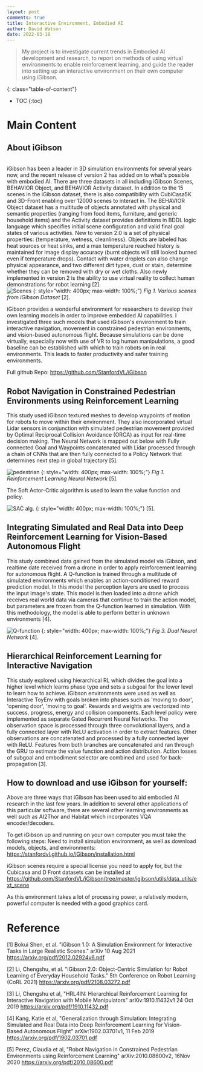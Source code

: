 ```yaml
---
layout: post
comments: true
title: Interactive Environment, Embodied AI
author: David Watson
date: 2022-03-18
---
```


> My project is to investigate current trends in Embodied AI development and research, to report on methods of using virtual environments to enable reinforcement learning, and guide the reader into setting up an interactive environment on their own computer using iGibson.

<!--more-->
{: class="table-of-content"}
* TOC
{:toc}

Main Content
===============

About iGibson
----------------
<br>iGibson has been a leader in 3D simulation environments for several years now, and the recent release of version 2 has added on to what's possible with embodied AI.  There are three datasets in all including iGibson Scenes, BEHAVIOR Object, and BEHAVIOR Activity dataset.  In addition to the 15 scenes in the iGibson dataset, there is also compatibility with CubiCasa5K and 3D-Front enabling over 12000 scenes to interact in.  The BEHAVIOR Object dataset has a multitude of objects annotated with physical and semantic properties (ranging from food items, furniture, and generic household items) and the Activity dataset provides definitions in BDDL logic language which specifies initial scene configuration and valid final goal states of various activities.  New to version 2.0 is a set of physical properties: {temperature, wetness, cleanliness}.  Objects are labeled has heat sources or heat sinks, and a max temperature reached history is maintained for image display accuracy (burnt objects will still looked burned even if temperature drops).  Contact with water droplets can also change physical appearance, and two different dirt types, dust or stain, determine whether they can be removed with dry or wet cloths.  Also newly implemented in version 2 is the ability to use virtual reality to collect human demonstrations for robot learning [2].
<br>
![Scenes](../assets/images/team14/scenes.png)
{: style="width: 400px; max-width: 100%;"}
*Fig 1. Various scenes from iGibson Dataset* [2].

iGibson provides a wonderful environment for researchers to develop their own learning models in order to improve embedded AI capabilities.  I investigated three such models that used iGibson's environment to train interactive navigation, movement in constrained pedestrian environments, and vision-based autonomous flight.  Because simulations can be done virtually, especially now with use of VR to log human manipulations, a good baseline can be established with which to train robots on in real environments.  This leads to faster productivity and safer training environments.

Full github Repo: https://github.com/StanfordVL/iGibson

Robot Navigation in Constrained Pedestrian Environments using Reinforcement Learning
------------------

This study used iGibson textured meshes to develop waypoints of motion for robots to move within their environment.  They also incorporated virtual Lidar sensors in conjunction with simulated pedestrian movement provided by Optimal Reciprocal Collision Avoidance (ORCA) as input for real-time decision making.  The Neural Network is mapped out below with Fully connected Goal and Waypoints concatenated with Lidar processed through a chain of CNNs that are then fully connected to a Policy Network that determines next step in global trajectory [5].


![pedestrian](../assets/images/team14/pedestrian.png)
{: style="width: 400px; max-width: 100%;"}
*Fig 1. Reinforcement Learning Neural Network* [5].

The Soft Actor-Critic algorithm is used to learn the value function and policy.

![SAC alg.](../assets/images/team14/SAC-Algorithm.png)
{: style="width: 400px; max-width: 100%;"}
[5].

Integrating Simulated and Real Data into Deep Reinforcement Learning for Vision-Based Autonomous Flight
---------------------------
This study combined data gained from the simulated model via iGibson, and realtime date received from a drone in order to apply reinforcement learning for autonomous flight. 
A Q-function is trained through a multitude of simulated environments which enables an action-conditioned reward prediction model.  In this model the perception layers are used to process the input image's state.  This model is then loaded into a drone which receives real world data via cameras that continue to train the action model, but parameters are frozen from the Q-function learned in simulation.  With this methodology, the model is able to perform better in unknown environments [4].


![Q-function](../assets/images/team14/flight.png)
{: style="width: 400px; max-width: 100%;"}
*Fig 3. Dual Neural Network* [4].

Hierarchical Reinforcement Learning for Interactive Navigation
-----------
This study explored using hierarchical RL which divides the goal into a higher level which learns phase type and sets a subgoal for the lower level to learn how to achieve.  iGibson environments were used as well as Interactive ToyEnv with goals broken into phases such as 'moving to door', 'opening door', 'moving to goal'.  Rewards and weights are vectorized into success, progress, energy and collision components.  Each level policy were implemented as separate Gated Recurrent Neural Networks.  The observation space is processed through three convolutional layers, and a fully connected layer with ReLU activation in order to extract features.  Other observations are concatenated and processed by a fully connected layer with ReLU.  Features from both branches are concatenated and ran through the GRU to estimate the value function and action distribution.  Action losses of subgoal and embodiment selector are combined and used for back-propagation [3].

How to download and use iGibson for yourself:
------
Above are three ways that iGibson has been used to aid embodied AI research in the last few years.  In addition to several other applications of this particular software, there are several other learning environments as well such as AI2Thor and Habitat which incorporates VQA encoder/decoders.  

To get iGibson up and running on your own computer you must take the following steps:
Need to install simulation environment, as well as download models, objects, and environments:
https://stanfordvl.github.io/iGibson/installation.html

iGibson scenes require a special license you need to apply for, but the Cubicasa and D Front datasets can be installed at https://github.com/StanfordVL/iGibson/tree/master/igibson/utils/data_utils/ext_scene

As this environment takes a lot of processing power, a relatively modern, powerful computer is needed with a good graphics card.

Reference
=======

[1] Bokui Shen, et al. "iGibson 1.0: A Simulation Environment for Interactive Tasks in Large Realistic Scenes." arXiv 10 Aug 2021 https://arxiv.org/pdf/2012.02924v6.pdf

[2] Li, Chengshu, et al. "iGibson 2.0: Object-Centric Simulation for Robot Learning of Everyday Household Tasks." 5th Conference on Robot Learning (CoRL 2021)
https://arxiv.org/pdf/2108.03272.pdf

[3] Li, Chengshu et al, "HRL4IN: Hierarchical Reinforcement Learning for Interactive Navigation with Mobile Manipulators"
arXiv:1910.11432v1 24 Oct 2019
https://arxiv.org/pdf/1910.11432.pdf

[4] Kang, Katie et al, "Generalization through Simulation: Integrating Simulated and Real Data into Deep Reinforcement Learning for Vision-Based Autonomous Flight" 
arXiv:1902.03701v1, 11 Feb 2019
https://arxiv.org/pdf/1902.03701.pdf

[5] Perez, Claudia et al, "Robot Navigation in Constrained Pedestrian Environments using Reinforcement Learning"
arXiv:2010.08600v2, 16Nov 2020
https://arxiv.org/pdf/2010.08600.pdf